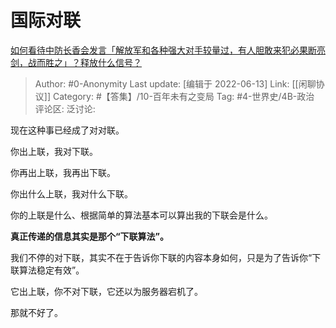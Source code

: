 # 国际对联
[如何看待中防长香会发言「解放军和各种强大对手较量过，有人胆敢来犯必果断亮剑，战而胜之」？释放什么信号？](https://www.zhihu.com/question/537311983/answer/2527267386)

> Author: #0-Anonymity
> Last update: [编辑于 2022-06-13]
> Link: [[闲聊协议]]
> Category: #【答集】/10-百年未有之变局
> Tag: #4-世界史/4B-政治
> 评论区:
> 泛讨论:

现在这种事已经成了对对联。

你出上联，我对下联。

你再出上联，我再出下联。

你出什么上联，我对什么下联。

你的上联是什么、根据简单的算法基本可以算出我的下联会是什么。

**真正传递的信息其实是那个“下联算法”。**

我们不停的对下联，其实不在于告诉你下联的内容本身如何，只是为了告诉你“下联算法稳定有效”。

它出上联，你不对下联，它还以为服务器宕机了。

那就不好了。
